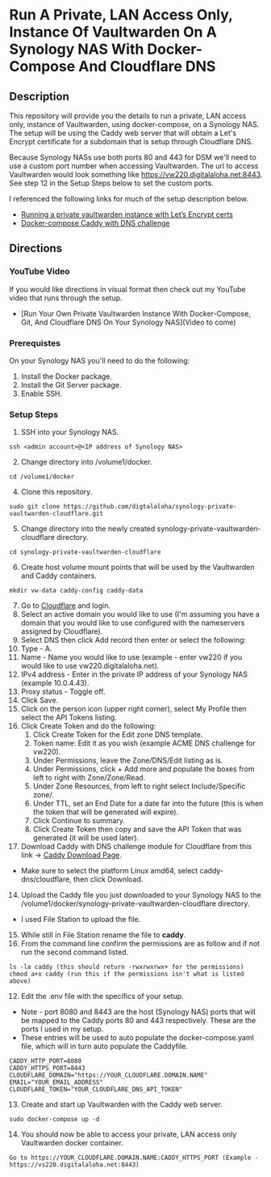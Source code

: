 # Run A Private, LAN Access Only, Instance Of Vaultwarden On A Synology NAS With Docker-Compose And Cloudflare DNS

## Description

This repository will provide you the details to run a private, LAN access only, instance of Vaultwarden, using docker-compose, on a Synology NAS.  The setup will be using the Caddy web server that will obtain a Let's Encrypt certificate for a subdomain that is setup through Cloudflare DNS.

Because Synology NASs use both ports 80 and 443 for DSM we'll need to use a custom port number when accessing Vaultwarden.  The url to access Vaultwarden would look something like https://vw220.digitalaloha.net:8443.  See step 12 in the Setup Steps below to set the custom ports.

I referenced the following links for much of the setup description below.

* [Running a private vaultwarden instance with Let’s Encrypt certs](https://github.com/dani-garcia/vaultwarden/wiki/Running-a-private-vaultwarden-instance-with-Let%27s-Encrypt-certs)
* [Docker-compose Caddy with DNS challenge](https://github.com/dani-garcia/vaultwarden/wiki/Using-Docker-Compose#caddy-with-dns-challenge)

## Directions

### YouTube Video
If you would like directions in visual format then check out my YouTube video that runs through the setup.
* [Run Your Own Private Vaultwarden Instance With Docker-Compose, Git, And Cloudflare DNS On Your Synology NAS](Video to come)

### Prerequistes
On your Synology NAS you'll need to do the following:
1. Install the Docker package.
2. Install the Git Server package.
3. Enable SSH.

### Setup Steps 
1. SSH into your Synology NAS.
```
ssh <admin account>@<IP address of Synology NAS>
```
2. Change directory into /volume1/docker. 
```
cd /volume1/docker
```
4. Clone this repository.
```
sudo git clone https://github.com/digtalaloha/synology-private-vaultwarden-cloudflare.git
```
5. Change directory into the newly created synology-private-vaultwarden-cloudflare directory.
```
cd synology-private-vaultwarden-cloudflare
```
6. Create host volume mount points that will be used by the Vaultwarden and Caddy containers.
```
mkdir vw-data caddy-config caddy-data
```
7. Go to [Cloudflare](https://www.cloudflare.com) and login.
8. Select an active domain you would like to use (I'm assuming you have a domain that you would like to use configured with the nameservers assigned by Cloudflare).
9. Select DNS then click Add record then enter or select the following:
  1. Type - A.
  2. Name - Name you would like to use (example - enter vw220 if you would like to use vw220.digitalaloha.net).
  3. IPv4 address - Enter in the private IP address of your Synology NAS (example 10.0.4.43).
  4. Proxy status - Toggle off.
  5. Click Save.
10. Click on the person icon (upper right corner), select My Profile then select the API Tokens listing.
11. Click Create Token and do the following:
    1. Click Create Token for the Edit zone DNS template.
    2. Token name: Edit it as you wish (example ACME DNS challenge for vw220).
    3. Under Permissions, leave the Zone/DNS/Edit listing as is.
    4. Under Permissions, click + Add more and populate the boxes from left to right with Zone/Zone/Read.
    5. Under Zone Resources, from left to right select Include/Specific zone/<Your Domain>.
    6. Under TTL, set an End Date for a date far into the future (this is when the token that will be generated will expire).
    7. Click Continue to summary.
    8. Click Create Token then copy and save the API Token that was generated (it will be used later).
13. Download Caddy with DNS challenge module for Cloudflare from this link -> [Caddy Download Page](https://caddyserver.com/download).
   * Make sure to select the platform Linux amd64, select caddy-dns/cloudflare, then click Download.
14. Upload the Caddy file you just downloaded to your Synology NAS to the /volume1/docker/synology-private-vaultwarden-cloudflare directory.  
   * I used File Station to upload the file.
15. While still in File Station rename the file to **caddy**.
16. From the command line confirm the permissions are as follow and if not run the second command listed.
```
ls -la caddy (this should return -rwxrwxrwx+ for the permissions)
chmod a+x caddy (run this if the permissions isn't what is listed above)
```
12. Edit the .env file with the specifics of your setup.  
  * Note - port 8080 and 8443 are the host (Synology NAS) ports that will be mapped to the Caddy ports 80 and 443 respectively.  These are the ports I used in my setup.
  * These entries will be used to auto populate the docker-compose.yaml file, which will in turn auto populate the Caddyfile.
```
CADDY_HTTP_PORT=8080
CADDY_HTTPS_PORT=8443
CLOUDFLARE_DOMAIN="https://YOUR_CLOUDFLARE.DOMAIN.NAME"
EMAIL="YOUR_EMAIL_ADDRESS"
CLOUDFLARE_TOKEN="YOUR_CLOUDFLARE_DNS_API_TOKEN"
```
13. Create and start up Vaultwarden with the Caddy web server.
```
sudo docker-compose up -d
```
14. You should now be able to access your private, LAN access only Vaultwarden docker container.
```
Go to https://YOUR_CLOUDFLARE.DOMAIN.NAME:CADDY_HTTPS_PORT (Example - https://vs220.digitalaloha.net:8443)
```
